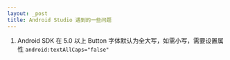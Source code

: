 ```yaml
---
layout: _post
title: Android Studio 遇到的一些问题
---
```


 1. Android SDK 在 5.0 以上 Button 字体默认为全大写，如需小写，需要设置属性 `android:textAllCaps="false"`





